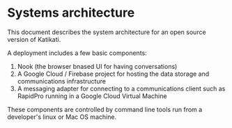 # Systems architecture

This document describes the system architecture for an open source version of Katikati.

A deployment includes a few basic components:

1. Nook (the browser bnased UI for having conversations)
2. A Google Cloud / Firebase project for hosting the data storage and communications infrastructure
3. A messaging adapter for connecting to a communications client such as RapidPro running in a Google Cloud Virtual Machine


These components are controlled by command line tools run from a developer's linux or Mac OS machine.
